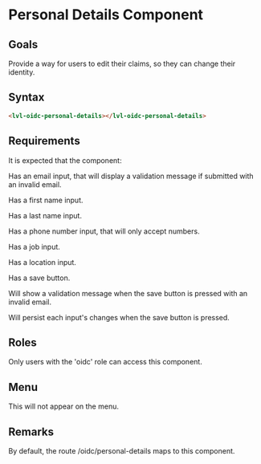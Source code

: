 ﻿# Personal Details Component

## Goals
Provide a way for users to edit their claims, so they can change their identity.



## Syntax
```html
<lvl-oidc-personal-details></lvl-oidc-personal-details>
```




## Requirements
It is expected that the component:

Has an email input, that will display a validation message if submitted with an invalid email.


Has a first name input.


Has a last name input.


Has a phone number input, that will only accept numbers.


Has a job input.


Has a location input.


Has a save button.


Will show a validation message when the save button is pressed with an invalid email.


Will persist each input's changes when the save button is pressed.



## Roles
Only users with the 'oidc' role can access this component.



## Menu
This will not appear on the menu.



## Remarks
By default, the route /oidc/personal-details maps to this component.